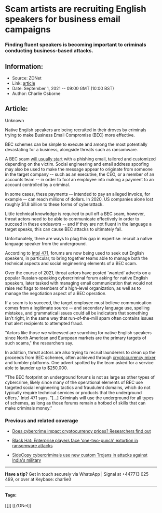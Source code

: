 # Scam artists are recruiting English speakers for business email campaigns
### Finding fluent speakers is becoming important to criminals conducting business-based attacks.

## Information:
+ Source: ZDNet
+ Link: [article](https://www.zdnet.com/article/scam-artists-are-recruiting-english-speakers-for-business-email-campaigns/)
+ Date: September 1, 2021 -- 09:00 GMT (10:00 BST)
+ Author: Charlie Osborne


## Article:
Unknown

Native English speakers are being recruited in their droves by criminals trying to make Business Email Compromise (BEC) more effective. 


BEC schemes can be simple to execute and among the most potentially devastating for a business, alongside threats such as ransomware.  

A BEC scam [will usually start](https://www.zdnet.com/article/this-cybersecurity-threat-costs-business-millions-and-its-the-one-they-often-forget-about/) with a phishing email, tailored and customized depending on the victim. Social engineering and email address spoofing may also be used to make the message appear to originate from someone in the target company -- such as an executive, the CEO, or a member of an accounts team -- in order to fool an employee into making a payment to an account controlled by a criminal.  

In some cases, these payments -- intended to pay an alleged invoice, for example -- can reach millions of dollars. In 2020, US companies alone lost roughly $1.8 billion to these forms of cyberattack.  

Little technical knowledge is required to pull off a BEC scam, however, threat actors need to be able to communicate effectively in order to succeed in these endeavors -- and if they are not fluent in the language a target speaks, this can cause BEC attacks to ultimately fail.  

Unfortunately, there are ways to plug this gap in expertise: recruit a native language speaker from the underground.  

According to [Intel 471](https://intel471.com/blog/bec-cybercrime-underground), forums are now being used to seek out English speakers, in particular, to bring together teams able to manage both the technical aspects and social engineering elements of a BEC scam.  






Over the course of 2021, threat actors have posted 'wanted' adverts on a popular Russian-speaking cybercriminal forum asking for native English speakers, later tasked with managing email communication that would not raise red flags to members of a high-level organization, as well as to manage the negotiation aspect of a BEC operation. 

If a scam is to succeed, the target employee must believe communication comes from a legitimate source -- and secondary language use, spelling mistakes, and grammatical issues could all be indicators that something isn't right, in the same way that run-of-the-mill spam often contains issues that alert recipients to attempted fraud.  

"Actors like those we witnessed are searching for native English speakers since North American and European markets are the primary targets of such scams," the researchers say.

In addition, threat actors are also trying to recruit launderers to clean up the proceeds from BEC schemes, often achieved through [cryptocurrency mixer](https://www.zdnet.com/article/bestmixer-seized-by-eu-police-over-laundering-of-200-million-in-cryptocurrency/) and tumbler platforms. One advert spotted by the team asked for a service able to launder up to $250,000.  

"The BEC footprint on underground forums is not as large as other types of cybercrime, likely since many of the operational elements of BEC use targeted social engineering tactics and fraudulent domains, which do not typically require technical services or products that the underground offers," Intel 471 says. "[...] Criminals will use the underground for all types of schemes, as long as those forums remain a hotbed of skills that can make criminals money."

###  Previous and related coverage

* [Does cybercrime impact cryptocurrency prices? Researchers find out](https://www.zdnet.com/article/does-cybercrime-impact-cryptocurrency-prices-researchers-find-out/)  

* [Black Hat: Enterprise players face 'one-two-punch' extortion in ransomware attacks](https://www.zdnet.com/article/black-hat-enterprise-players-face-one-two-punch-extortion-tactics-in-ransomware-attacks/)  

* [SideCopy cybercriminals use new custom Trojans in attacks against India's military](https://www.zdnet.com/article/sidecopy-cybercriminals-use-custom-trojans-in-india-attacks/)  




---

**Have a tip?** Get in touch securely via WhatsApp | Signal at +447713 025 499, or over at Keybase: charlie0



---





#### Tags:
[[]] [[ZDNet]]
